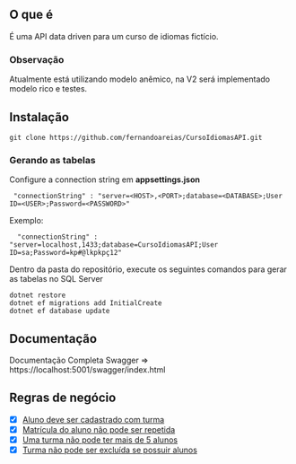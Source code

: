 ## O que é

É uma API data driven para um curso de idiomas fictício.

### Observação
Atualmente está utilizando modelo anêmico, na V2 será implementado modelo rico e testes.

## Instalação

```
git clone https://github.com/fernandoareias/CursoIdiomasAPI.git
```

### Gerando as tabelas

Configure a connection string em **appsettings.json**

```
 "connectionString" : "server=<HOST>,<PORT>;database=<DATABASE>;User ID=<USER>;Password=<PASSWORD>"
```

Exemplo:

```
  "connectionString" : "server=localhost,1433;database=CursoIdiomasAPI;User ID=sa;Password=kp#@lkpkpç12"
```

Dentro da pasta do repositório, execute os seguintes comandos para gerar as tabelas no SQL Server

```
dotnet restore
dotnet ef migrations add InitialCreate
dotnet ef database update
```

## Documentação

Documentação Completa Swagger => https://localhost:5001/swagger/index.html

## Regras de negócio

- [x] [Aluno deve ser cadastrado com turma](https://github.com/fernandoareias/CursoIdiomasAPI/blob/main/Controllers/AlunosControllers.cs#L106-L146)
- [x] [Matrícula do aluno não pode ser repetida](https://github.com/fernandoareias/CursoIdiomasAPI/blob/main/Models/Matricula.cs#L12-L29)
- [x] [Uma turma não pode ter mais de 5 alunos](https://github.com/fernandoareias/CursoIdiomasAPI/blob/main/Controllers/AlunosControllers.cs#L117-#L123)
- [x] [Turma não pode ser excluída se possuir alunos](https://github.com/fernandoareias/CursoIdiomasAPI/blob/main/Controllers/TurmasController.cs#L98-L103)
